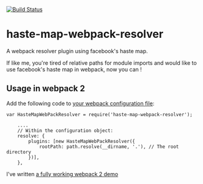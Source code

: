 [![Build Status](https://travis-ci.org/flegall/haste-map-webpack-resolver.svg?branch=master)](https://travis-ci.org/flegall/haste-map-webpack-resolver)

# haste-map-webpack-resolver
A webpack resolver plugin using facebook's haste map.

If like me, you're tired of relative paths for module imports and would like to use facebook's haste map in webpack, now you can !


## Usage in webpack 2 
Add the following code to [your webpack configuration file](https://github.com/flegall/haste-map-webpack-resolver/blob/master/packages/haste-map-webpack-resolver-demo-webpack2/webpack.config.js):
```
var HasteMapWebPackResolver = require('haste-map-webpack-resolver');

    ....
    // Within the configuration object:
    resolve: {
        plugins: [new HasteMapWebPackResolver({
            rootPath: path.resolve(__dirname, '.'), // The root directory
        })],
    },
```
I've written [a fully working webpack 2 demo](https://github.com/flegall/haste-map-webpack-resolver/tree/master/packages/haste-map-webpack-resolver-demo-webpack2)


